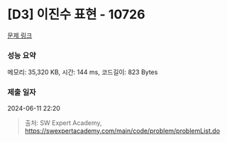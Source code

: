 # [D3] 이진수 표현 - 10726 

[문제 링크](https://swexpertacademy.com/main/code/problem/problemDetail.do?contestProbId=AXRSXf_a9qsDFAXS) 

### 성능 요약

메모리: 35,320 KB, 시간: 144 ms, 코드길이: 823 Bytes

### 제출 일자

2024-06-11 22:20



> 출처: SW Expert Academy, https://swexpertacademy.com/main/code/problem/problemList.do